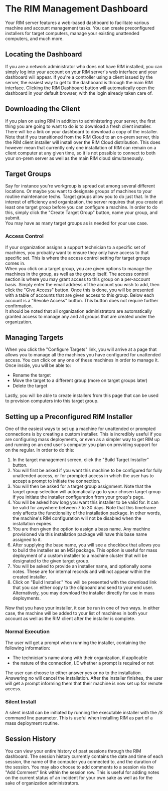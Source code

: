 # The RIM Management Dashboard
Your RIM server features a  web-based dashboard to facilitate various machine and account management tasks. You can create preconfigured installers for target computers, manage your existing unattended computers, and much more.  
## Locating the Dashboard
If you are a network administrator who does not have RIM installed, you can simply log into your account on your RIM server's web interface and your dashboard will appear.
If you're a controller using a client issued by the server, the easiest way to get to the dashboard is through the main RIM interface. Clicking the RIM Dashboard button will automatically open the dashboard in your default browser, with the login already taken care of.  
## Downloading the Client
If you plan on using RIM in addition to administering your server, the first thing you are going to want to do is to download a fresh client installer. There will be a link on your dashboard to download a copy of the installer.  
Note that if you transitioned from the RIM Cloud to an on-prem server, this the RIM client installer will install over the RIM Cloud distribution. This does however mean that currently only one installation of RIM can remain on a client computer at any given time, so it is not possible to connect to both your on-prem server as well as the main RIM cloud simultaneously.
## Target Groups
Say for instance you're workgroup is spread out among several different locations. Or maybe you want to designate groups of machines to your routine maintenance techs. Target groups allow you to do just that.
In the interest of efficiency and organization, the server requires that you create at least one target group before you can configure a machine. In order to do this, simply click the "Create Target Group" button, name your group, and submit.  
You may have as many target groups as is needed for your use case. 
### Access Control
If your organization assigns a support technician to a specific set of machines, you probably want to ensure they only have access to that specific set. This is where the access control setting for target groups comes in.  
When you click on a target group, you are given options to manage the machines in the group, as well as the group itself. The access control section is where you may grant access to this group on a per-account basis. Simply enter the email address of the account you wish to add, then click the "Give Access" button. Once this is done, you will be presented with a table of accounts that are given access to this group. Below each account is a "Revoke Access" button. This button does not require further confirmation.  
It should be noted that all organization administrators are automatically granted access to manage any and all groups that are created under the organization.
## Managing Targets
When you click the "Configure Targets" link, you will arrive at a page that allows you to manage all the machines you have configured for unattended access. You can click on any one of these machines in order to manage it. Once inside, you will be able to:
* Rename the target
* Move the target to a different group (more on target groups later)
* Delete the target
<!-- end -->
Lastly, you will be able to create installers from this page that can be used to provision computers into this target group.
## Setting up a Preconfigured RIM Installer
One of the easiest ways to set up a machine for unattended or prompted connections is by creating a custom installer. This is incredibly useful if you are configuring mass deployments, or even as a simpler way to get RIM up and running on an end user's computer you plan on providing support for on the regular.
In order to do this:
1. In the target management screen, click the "Build Target Installer" button.
1. You will first be asked if you want this machine to be configured for fully unattended access, or for prompted access in which the user has to accept a prompt to initiate the connection.
1. You will then be asked for a target group assignment. Note that the target group selection will automatically go to your chosen target group if you initiate the installer configuration from your group's page.
1. You will be asked how long you want this installer to be valid for. It can be valid for anywhere between 7 to 30 days. Note that this timeframe only affects the functionality of the installation package. In other words, the machine's RIM configuration will not be disabled when the installation expires.
1. You are then given the option to assign a bass name. Any machine provisioned via this installation package will have this base name assigned to it.
1. After supplying the base name, you will see a checkbox that allows you to build the installer as an MSI package. This option is useful for mass deployment of a custom installer to a machine cluster that will be designated to the given target group.
1. You will be asked to provide an installer name, and optionally some notes. These are for internal records and will not appear within the created installer.
1. Click on "Build Installer." You will be presented with the download link that you can either copy to the clipboard and send to your end user. Alternatively, you may download the installer directly for use in mass deployments.
<!-- end -->
Now that you have your installer, it can be run in one of two ways. In either case, the machine will be added to your list of machines in both your account as well as the RIM client after the installer is complete.
### Normal Execution
The user will get a prompt when running the installer, containing the following information:
* The technician's name along with their organization, if applicable
* the nature of the connection, I.E whether a prompt is required or not
<!-- end -->
The user can choose to either answer yes or no to the installation. Answering no will cancel the installation. After the installer finishes, the user will get a prompt informing them that their machine is now set up for remote access.
### Silent Install
A silent install can be initiated by running the executable installer with the */S* command line parameter. This is useful when installing RIM as part of a mass deployment routine.
## Session History
You can view your entire history of past sessions through the RIM dashboard. The session history currently contains the date and time of each session, the name of the computer you connected to, and the duration of the session. You may also choose to add comments to a session via the "Add Comment" link within the session row. This is useful for adding notes on the current status of an incident for your own sake as well as for the sake of organization administrators.
